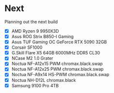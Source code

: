 # Next

Planning out the next build

- [x] AMD Ryzen 9 9950X3D
- [x] Asus ROG Strix B850-I Gaming
- [x] Asus TUF Gaming OC GeForce RTX 5090 32GB
- [x] Corsair SF1000
- [x] G.Skill Flare X5 64GB 6000MHz DDR5 CL30
- [x] NCase M2 1.0 Grater
- [x] Noctua NF-A12x15 PWM chromax.black.swap
- [x] Noctua NF-A12x25 PWM chromax.black.swap
- [x] Noctua NF-A9x14 HS-PWM chromax.black.swap
- [x] Noctua NH-D12L chromax.black
- [x] Samsung 9100 Pro 4TB
